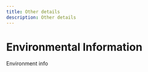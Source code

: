 ```yaml
---
title: Other details
description: Other details
---
```


# Environmental Information

Environment info
